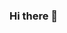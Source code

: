 ### Hi there 👋

<!--
**mcminime/mcminime** is a ✨ _special_ ✨ repository because its `README.md` (this file) appears on your GitHub profile.

Here are some ideas to get you started:

- 🔭 I’m currently working on ... getting qualified
- 🌱 I’m currently learning ... data science
- 👯 I’m looking to collaborate on ... anything and everything!
- 🤔 I’m looking for help with ... most things
- 💬 Ask me about ... dinosaurs
- 📫 How to reach me: ... LinkedIn
- 😄 Pronouns: ... she/her
- ⚡ Fun fact: ... 
